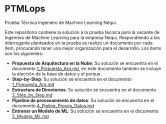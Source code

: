 # PTMLops
Prueba Técnica Ingeniero de Machine Learning Nequi.

Este repositorio contiene la solución a la prueba técnica para la vacante de Ingeniero de Machine Learning para la empresa Nequi.
Respondiendo a los interrogante planteados en la prueba se realizó un documento por cada item, procurando tener una mejor organización para el desarrollo.
Los items son los siguientes:
- **Propuesta de Arquitectura en la Nube**: Su solución se encuentra en el documento [1_Propuesta_Arq.md](1_Propuesta_Arq.md), en este documento también se incluye la elección de la base de datos y el porque.
- **Step-by-Step**: Su solución se encuentra en el documento [1_Propuesta_Arq.md](1_Propuesta_Arq.md)
- **Estructura de Directorios**: Su solución se encuentra en el documento [2_Step_by_Step.md](2_Step_by_Step.md)
- **Pipeline de procesamiento de datos**: Su solución se encuentra en el documento [4_Pipline_Proces_Datos.md](4_Pipline_Proces_Datos.md)
- **Entrenar un Modelo de ML**: Su solución se encuentra en el documento [5_Modelo_ML.md](5_Modelo_ML.md)
